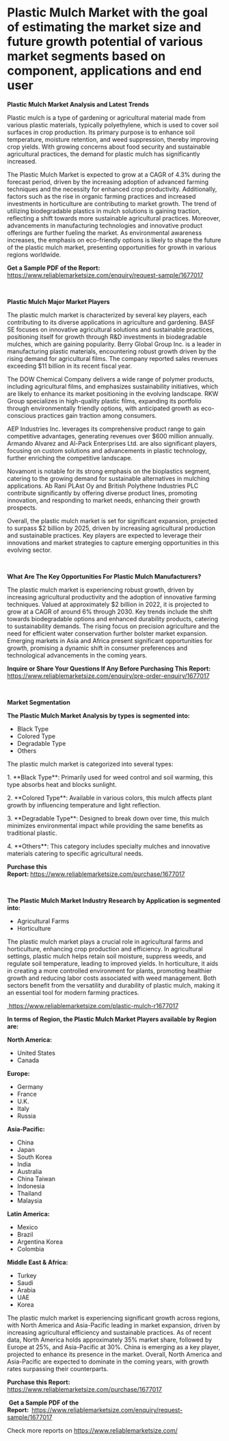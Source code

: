 <p><h1>Plastic Mulch Market with the goal of estimating the market size and future growth potential of various market segments based on component, applications and end user</h1></p><p><strong>Plastic Mulch Market Analysis and Latest Trends</strong></p>
<p><p>Plastic mulch is a type of gardening or agricultural material made from various plastic materials, typically polyethylene, which is used to cover soil surfaces in crop production. Its primary purpose is to enhance soil temperature, moisture retention, and weed suppression, thereby improving crop yields. With growing concerns about food security and sustainable agricultural practices, the demand for plastic mulch has significantly increased.</p><p>The Plastic Mulch Market is expected to grow at a CAGR of 4.3% during the forecast period, driven by the increasing adoption of advanced farming techniques and the necessity for enhanced crop productivity. Additionally, factors such as the rise in organic farming practices and increased investments in horticulture are contributing to market growth. The trend of utilizing biodegradable plastics in mulch solutions is gaining traction, reflecting a shift towards more sustainable agricultural practices. Moreover, advancements in manufacturing technologies and innovative product offerings are further fueling the market. As environmental awareness increases, the emphasis on eco-friendly options is likely to shape the future of the plastic mulch market, presenting opportunities for growth in various regions worldwide.</p></p>
<p><strong>Get a Sample PDF of the Report:&nbsp;</strong> <a href="https://www.reliablemarketsize.com/enquiry/request-sample/1677017?utm_campaign=2626&utm_medium=2&utm_source=Github&utm_content=ia&utm_term=02042025&utm_id=plastic-mulch">https://www.reliablemarketsize.com/enquiry/request-sample/1677017</a></p>
<p>&nbsp;</p>
<p><strong>Plastic Mulch Major Market Players</strong></p>
<p><p>The plastic mulch market is characterized by several key players, each contributing to its diverse applications in agriculture and gardening. BASF SE focuses on innovative agricultural solutions and sustainable practices, positioning itself for growth through R&D investments in biodegradable mulches, which are gaining popularity. Berry Global Group Inc. is a leader in manufacturing plastic materials, encountering robust growth driven by the rising demand for agricultural films. The company reported sales revenues exceeding $11 billion in its recent fiscal year.</p><p>The DOW Chemical Company delivers a wide range of polymer products, including agricultural films, and emphasizes sustainability initiatives, which are likely to enhance its market positioning in the evolving landscape. RKW Group specializes in high-quality plastic films, expanding its portfolio through environmentally friendly options, with anticipated growth as eco-conscious practices gain traction among consumers.</p><p>AEP Industries Inc. leverages its comprehensive product range to gain competitive advantages, generating revenues over $600 million annually. Armando Alvarez and Al-Pack Enterprises Ltd. are also significant players, focusing on custom solutions and advancements in plastic technology, further enriching the competitive landscape.</p><p>Novamont is notable for its strong emphasis on the bioplastics segment, catering to the growing demand for sustainable alternatives in mulching applications. Ab Rani PLAst Oy and British Polythene Industries PLC contribute significantly by offering diverse product lines, promoting innovation, and responding to market needs, enhancing their growth prospects.</p><p>Overall, the plastic mulch market is set for significant expansion, projected to surpass $2 billion by 2025, driven by increasing agricultural production and sustainable practices. Key players are expected to leverage their innovations and market strategies to capture emerging opportunities in this evolving sector.</p></p>
<p>&nbsp;</p>
<p><strong>What Are The Key Opportunities For Plastic Mulch Manufacturers?</strong></p>
<p><p>The plastic mulch market is experiencing robust growth, driven by increasing agricultural productivity and the adoption of innovative farming techniques. Valued at approximately $2 billion in 2022, it is projected to grow at a CAGR of around 6% through 2030. Key trends include the shift towards biodegradable options and enhanced durability products, catering to sustainability demands. The rising focus on precision agriculture and the need for efficient water conservation further bolster market expansion. Emerging markets in Asia and Africa present significant opportunities for growth, promising a dynamic shift in consumer preferences and technological advancements in the coming years.</p></p>
<p><strong>Inquire or Share Your Questions If Any Before Purchasing This Report:</strong> <a href="https://www.reliablemarketsize.com/enquiry/pre-order-enquiry/1677017?utm_campaign=2626&utm_medium=2&utm_source=Github&utm_content=ia&utm_term=02042025&utm_id=plastic-mulch">https://www.reliablemarketsize.com/enquiry/pre-order-enquiry/1677017</a></p>
<p>&nbsp;</p>
<p><strong>Market Segmentation</strong></p>
<p><strong>The Plastic Mulch Market Analysis by types is segmented into:</strong></p>
<p><ul><li>Black Type</li><li>Colored Type</li><li>Degradable Type</li><li>Others</li></ul></p>
<p><p>The plastic mulch market is categorized into several types: </p><p>1. **Black Type**: Primarily used for weed control and soil warming, this type absorbs heat and blocks sunlight. </p><p>2. **Colored Type**: Available in various colors, this mulch affects plant growth by influencing temperature and light reflection. </p><p>3. **Degradable Type**: Designed to break down over time, this mulch minimizes environmental impact while providing the same benefits as traditional plastic. </p><p>4. **Others**: This category includes specialty mulches and innovative materials catering to specific agricultural needs.</p></p>
<p><strong>Purchase this Report:&nbsp;</strong><a href="https://www.reliablemarketsize.com/purchase/1677017?utm_campaign=2626&utm_medium=2&utm_source=Github&utm_content=ia&utm_term=02042025&utm_id=plastic-mulch">https://www.reliablemarketsize.com/purchase/1677017</a></p>
<p>&nbsp;</p>
<p><strong>The Plastic Mulch Market Industry Research by Application is segmented into:</strong></p>
<p><ul><li>Agricultural Farms</li><li>Horticulture</li></ul></p>
<p><p>The plastic mulch market plays a crucial role in agricultural farms and horticulture, enhancing crop production and efficiency. In agricultural settings, plastic mulch helps retain soil moisture, suppress weeds, and regulate soil temperature, leading to improved yields. In horticulture, it aids in creating a more controlled environment for plants, promoting healthier growth and reducing labor costs associated with weed management. Both sectors benefit from the versatility and durability of plastic mulch, making it an essential tool for modern farming practices.</p></p>
<p><a href="https://www.reliablemarketsize.com/plastic-mulch-r1677017?utm_campaign=2626&utm_medium=2&utm_source=Github&utm_content=ia&utm_term=02042025&utm_id=plastic-mulch">&nbsp;https://www.reliablemarketsize.com/plastic-mulch-r1677017</a></p>
<p><strong>In terms of Region, the Plastic Mulch Market Players available by Region are:</strong></p>
<p>
    <p> <strong> North America: </strong>
        <ul>
            <li>United States</li>
            <li>Canada</li>
        </ul>
        </p> 
    <p> <strong> Europe: </strong>
        <ul>
            <li>Germany</li>
            <li>France</li>
            <li>U.K.</li>
            <li>Italy</li>
            <li>Russia</li>
        </ul>
        </p> 
    <p> <strong> Asia-Pacific: </strong>
        <ul>
            <li>China</li>
            <li>Japan</li>
            <li>South Korea</li>
            <li>India</li>
            <li>Australia</li>
            <li>China Taiwan</li>
            <li>Indonesia</li>
            <li>Thailand</li>
            <li>Malaysia</li>
        </ul>
        </p> 
    <p> <strong> Latin America: </strong>
        <ul>
            <li>Mexico</li>
            <li>Brazil</li>
            <li>Argentina Korea</li>
            <li>Colombia</li>
        </ul>
        </p> 
    <p> <strong> Middle East & Africa: </strong>
        <ul>
            <li>Turkey</li>
            <li>Saudi</li>
            <li>Arabia</li>
            <li>UAE</li>
            <li>Korea</li>
        </ul>
    </p>
    </p>
<p><p>The plastic mulch market is experiencing significant growth across regions, with North America and Asia-Pacific leading in market expansion, driven by increasing agricultural efficiency and sustainable practices. As of recent data, North America holds approximately 35% market share, followed by Europe at 25%, and Asia-Pacific at 30%. China is emerging as a key player, projected to enhance its presence in the market. Overall, North America and Asia-Pacific are expected to dominate in the coming years, with growth rates surpassing their counterparts.</p></p>
<p><strong>Purchase this Report: </strong><a href="https://www.reliablemarketsize.com/purchase/1677017?utm_campaign=2626&utm_medium=2&utm_source=Github&utm_content=ia&utm_term=02042025&utm_id=plastic-mulch">https://www.reliablemarketsize.com/purchase/1677017</a></p>
<p>&nbsp;<strong>Get a Sample PDF of the Report:&nbsp;&nbsp;</strong><a href="https://www.reliablemarketsize.com/enquiry/request-sample/1677017?utm_campaign=2626&utm_medium=2&utm_source=Github&utm_content=ia&utm_term=02042025&utm_id=plastic-mulch">https://www.reliablemarketsize.com/enquiry/request-sample/1677017</a></p>
<p><strong></strong></p>
<p>Check more reports on <a href="https://www.reliablemarketsize.com/?utm_campaign=2626&utm_medium=2&utm_source=Github&utm_content=ia&utm_term=02042025&utm_id=plastic-mulch">https://www.reliablemarketsize.com/</a></p>